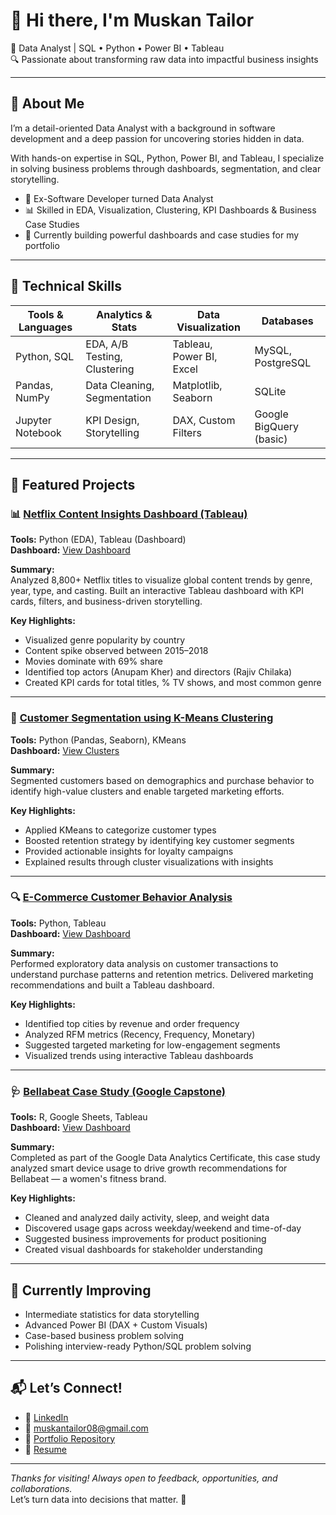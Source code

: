 # 👋 Hi there, I'm Muskan Tailor  
🎯 Data Analyst | SQL • Python • Power BI • Tableau  
🔍 Passionate about transforming raw data into impactful business insights  

---

## 🧠 About Me  
I’m a detail-oriented Data Analyst with a background in software development and a deep passion for uncovering stories hidden in data.

With hands-on expertise in SQL, Python, Power BI, and Tableau, I specialize in solving business problems through dashboards, segmentation, and clear storytelling.

- 💼 Ex-Software Developer turned Data Analyst  
- 📊 Skilled in EDA, Visualization, Clustering, KPI Dashboards & Business Case Studies  
- 🚀 Currently building powerful dashboards and case studies for my portfolio

---

## 💼 Technical Skills

| Tools & Languages   | Analytics & Stats       | Data Visualization      | Databases            |
|---------------------|-------------------------|--------------------------|----------------------|
| Python, SQL         | EDA, A/B Testing, Clustering | Tableau, Power BI, Excel | MySQL, PostgreSQL    |
| Pandas, NumPy       | Data Cleaning, Segmentation | Matplotlib, Seaborn     | SQLite               |
| Jupyter Notebook    | KPI Design, Storytelling | DAX, Custom Filters      | Google BigQuery (basic) |

---

## 📁 Featured Projects

### 📊 [Netflix Content Insights Dashboard (Tableau)](https://github.com/Muskan08-bit/Netflix-Tableau-Dashboard)  
**Tools:** Python (EDA), Tableau (Dashboard)  
**Dashboard:** [View Dashboard](https://drive.google.com/file/d/1KsWyfFVWHbRY7u_4xCLwgZPI4BRNu_4S/view?usp=sharing)

**Summary:**  
Analyzed 8,800+ Netflix titles to visualize global content trends by genre, year, type, and casting. Built an interactive Tableau dashboard with KPI cards, filters, and business-driven storytelling.

**Key Highlights:**  
- Visualized genre popularity by country  
- Content spike observed between 2015–2018  
- Movies dominate with 69% share  
- Identified top actors (Anupam Kher) and directors (Rajiv Chilaka)  
- Created KPI cards for total titles, % TV shows, and most common genre

---

### 🧠 [Customer Segmentation using K-Means Clustering](https://github.com/Muskan08-bit/Python-EDA-Projects/tree/main/Customer%20Segmentation%20Clustering)  
**Tools:** Python (Pandas, Seaborn), KMeans  
**Dashboard:** [View Clusters](https://drive.google.com/file/d/1NtkT8JW1i6WpVkaIFegYMm6hF88KUFOr/view?usp=drive_link)

**Summary:**  
Segmented customers based on demographics and purchase behavior to identify high-value clusters and enable targeted marketing efforts.

**Key Highlights:**  
- Applied KMeans to categorize customer types  
- Boosted retention strategy by identifying key customer segments  
- Provided actionable insights for loyalty campaigns  
- Explained results through cluster visualizations with insights

---

### 🔍 [E-Commerce Customer Behavior Analysis](https://github.com/Muskan08-bit/Python-EDA-Projects/tree/main/E-Commerce%20Customer%20Behavior%20Analysis)  
**Tools:** Python, Tableau  
**Dashboard:** [View Dashboard](https://drive.google.com/file/d/1hGGtoJNH3N8CnbO9Tr6NzA6gN9_wLIcQ/view?usp=drive_link)

**Summary:**  
Performed exploratory data analysis on customer transactions to understand purchase patterns and retention metrics. Delivered marketing recommendations and built a Tableau dashboard.

**Key Highlights:**  
- Identified top cities by revenue and order frequency  
- Analyzed RFM metrics (Recency, Frequency, Monetary)  
- Suggested targeted marketing for low-engagement segments  
- Visualized trends using interactive Tableau dashboards

---

### 🩺 [Bellabeat Case Study (Google Capstone)](https://github.com/Muskan08-bit/Python-EDA-Projects/tree/main/Bellabeat-Case-Study)  
**Tools:** R, Google Sheets, Tableau  
**Dashboard:** [View Dashboard](https://drive.google.com/file/d/10f5hUwGqH1rmrxEC7jkzzxlwPEpk2fjw/view?usp=drive_link)

**Summary:**  
Completed as part of the Google Data Analytics Certificate, this case study analyzed smart device usage to drive growth recommendations for Bellabeat — a women's fitness brand.

**Key Highlights:**  
- Cleaned and analyzed daily activity, sleep, and weight data  
- Discovered usage gaps across weekday/weekend and time-of-day  
- Suggested business improvements for product positioning  
- Created visual dashboards for stakeholder understanding

---

## 🌟 Currently Improving
- Intermediate statistics for data storytelling  
- Advanced Power BI (DAX + Custom Visuals)  
- Case-based business problem solving  
- Polishing interview-ready Python/SQL problem solving  

---

## 📬 Let’s Connect!

- 💼 [LinkedIn](https://www.linkedin.com/in/muskan-tailor-2835b8222/)  
- 📧 muskantailor08@gmail.com  
- 🧠 [Portfolio Repository](https://github.com/Muskan08-bit)  
- 📄 [Resume](https://drive.google.com/file/d/1SV4YXc6F1kxhjC-LZu_AxkaAFevfyttv/view?usp=sharing)

---

_Thanks for visiting! Always open to feedback, opportunities, and collaborations._  
Let’s turn data into decisions that matter. 🚀
